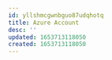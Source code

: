 ```yaml
---
id: yllshmcgwnbguo87udqhotq
title: Azure Account
desc: ''
updated: 1653713118050
created: 1653713118050
---
```


